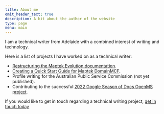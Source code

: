 ```yaml
---
title: About me
omit_header_text: true
description: A bit about the author of the website
type: page
menu: main
---
```


I am a technical writer from Adelaide with a combined interest of writing and technology. 

Here is a list of projects I have worked on as a technical writer:

- [Restructuring the Maptek Evolution documentation](https://help.maptek.com/evolution/2022.1/Default.htm).
- [Creating a Quick Start Guide for Maptek DomainMCF](https://help-files.maptek.com/maptek-domainmcf/2021.3/DomainMCF%20Quickstart%20Guide.pdf).
- Profile writing for the Australian Public Service Commission (not yet published). 
- Contributing to the successful [2022 Google Season of Docs OpenMS project](https://docs.google.com/document/d/18ZdvBJ2XPw5C4Kth2sr53EFHZhW_-_YTLEgqXYRg03I/edit). 

If you would like to get in touch regarding a technical writing project, [get in touch today](../contact)